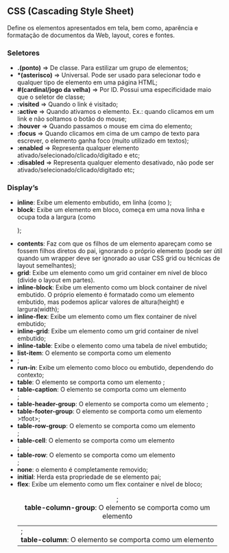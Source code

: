 ## CSS (Cascading Style Sheet)

Define os elementos apresentados em tela, bem como, aparência e formatação de documentos da Web, layout, cores e fontes.

### Seletores

- **.(ponto)** ⇒ De classe. Para estilizar um grupo de elementos;
- **\*(asterisco)** ⇒ Universal. Pode ser usado para selecionar todo e qualquer tipo de elemento em uma página HTML;
- **#(cardinal/jogo da velha)** ⇒ Por ID. Possui uma especificidade maio que o seletor de classe;
- **:visited** ⇒ Quando o link é visitado;
- **:active** ⇒ Quando ativamos o elemento. Ex.: quando clicamos em um link e não soltamos o botão do mouse;
- **:houver** ⇒ Quando passamos o mouse em cima do elemento;
- **:focus** ⇒ Quando clicamos em cima de um campo de texto para escrever, o elemento ganha foco (muito utilizado em textos);
- **:enabled** ⇒ Representa qualquer elemento ativado/selecionado/clicado/digitado e etc;
- **:disabled** ⇒ Representa qualquer elemento desativado, não pode ser ativado/selecionado/clicado/digitado etc;

### Display’s

- **inline**: Exibe um elemento embutido, em linha (como <span>);
- **block**: Exibe um elemento em bloco, começa em uma nova linha e ocupa toda a largura (como <p>);
- **contents**: Faz com que os filhos de um elemento apareçam como se fossem filhos diretos do pai, ignorando o próprio elemento (pode ser útil quando um wrapper deve ser ignorado ao usar CSS grid ou técnicas de layout semelhantes);
- **grid**: Exibe um elemento como um grid container em nível de bloco (divide o layout em partes).
- **inline-block**: Exibe um elemento como um block container de nível embutido. O próprio elemento é formatado como um elemento embutido, mas podemos aplicar valores de altura(height) e largura(width);
- **inline-flex**: Exibe um elemento como um flex container de nível embutido;
- **inline-grid**: Exibe um elemento como um grid container de nível embutido;
- **inline-table**: Exibe o elemento como uma tabela de nível embutido;
- **list-item**: O elemento se comporta como um elemento <li>;
- **run-in**: Exibe um elemento como bloco ou embutido, dependendo do contexto;
- **table**: O elemento se comporta como um elemento <table>;
- **table-caption**: O elemento se comporta como um elemento <caption>;
- **table-column-group**: O elemento se comporta como um elemento <colgroup>;
- **table-header-group**: O elemento se comporta como um elemento <theade>;
- **table-footer-group**: O elemento se comporta como um elemento >tfoot>;
- **table-row-group**: O elemento se comporta como um elemento <tbody>;
- **table-cell**: O elemento se comporta como um elemento <td>;
- **table-column**: O elemento se comporta como um elemento <col>;
- **table-row**: O elemento se comporta como um elemento <tr>;
- **none**: o elemento é completamente removido;
- **initial**: Herda esta propriedade de se elemento pai;
- **flex**: Exibe um elemento como um flex container e nível de bloco;
